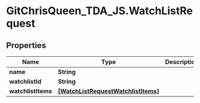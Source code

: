 # GitChrisQueen_TDA_JS.WatchListRequest

## Properties
Name | Type | Description | Notes
------------ | ------------- | ------------- | -------------
**name** | **String** |  | 
**watchlistId** | **String** |  | [optional] 
**watchlistItems** | [**[WatchListRequestWatchlistItems]**](WatchListRequestWatchlistItems.md) |  | 


